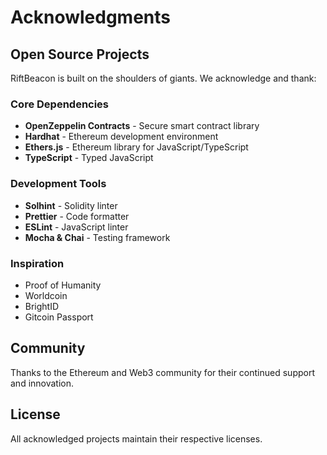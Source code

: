 # Acknowledgments

## Open Source Projects

RiftBeacon is built on the shoulders of giants. We acknowledge and thank:

### Core Dependencies

- **OpenZeppelin Contracts** - Secure smart contract library
- **Hardhat** - Ethereum development environment
- **Ethers.js** - Ethereum library for JavaScript/TypeScript
- **TypeScript** - Typed JavaScript

### Development Tools

- **Solhint** - Solidity linter
- **Prettier** - Code formatter
- **ESLint** - JavaScript linter
- **Mocha & Chai** - Testing framework

### Inspiration

- Proof of Humanity
- Worldcoin
- BrightID
- Gitcoin Passport

## Community

Thanks to the Ethereum and Web3 community for their continued support and innovation.

## License

All acknowledged projects maintain their respective licenses.

